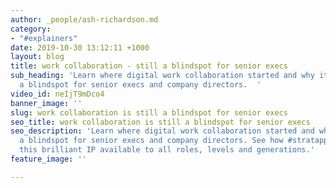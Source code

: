 ```yaml
---
author: _people/ash-richardson.md
category:
- "#explainers"
date: 2019-10-30 13:12:11 +1000
layout: blog
title: work collaboration - still a blindspot for senior execs
sub_heading: 'Learn where digital work collaboration started and why it has remained
  a blindspot for senior execs and company directors.  '
video_id: neIjT9mDco4
banner_image: ''
slug: work collaboration is still a blindspot for senior execs
seo_title: work collaboration is still a blindspot for senior execs
seo_description: 'Learn where digital work collaboration started and why it has remained
  a blindspot for senior execs and company directors. See how #stratapp is making
  this brilliant IP available to all roles, levels and generations.'
feature_image: ''

---
```

